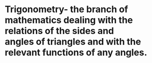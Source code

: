 # Trigonometry- the branch of mathematics dealing with the relations of the sides and <br> angles of triangles and with the relevant functions of any angles.
